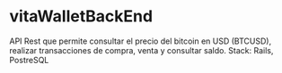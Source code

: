 # vitaWalletBackEnd
API Rest que permite consultar el precio del bitcoin en USD (BTCUSD), realizar transacciones de compra, venta y consultar saldo. Stack: Rails, PostreSQL
